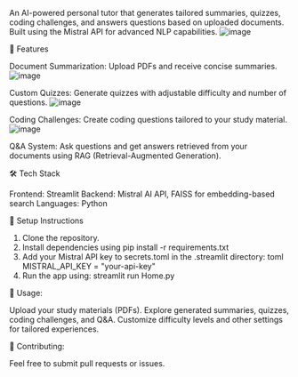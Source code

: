 

An AI-powered personal tutor that generates tailored summaries, quizzes, coding challenges, and answers questions based on uploaded documents. Built using the Mistral API for advanced NLP capabilities.
![image](https://github.com/user-attachments/assets/cef0543d-95d4-4924-aec8-5b57f4c6f92f)

🚀 Features

Document Summarization: Upload PDFs and receive concise summaries.
![image](https://github.com/user-attachments/assets/aa2f75c4-64a8-48a2-82c7-18011888874a)

Custom Quizzes: Generate quizzes with adjustable difficulty and number of questions.
![image](https://github.com/user-attachments/assets/b42765c2-7fd2-4504-af70-d412aa662186)


Coding Challenges: Create coding questions tailored to your study material.
![image](https://github.com/user-attachments/assets/8c50041e-5d10-49bf-9f15-9e9377ffe5d4)

Q&A System: Ask questions and get answers retrieved from your documents using RAG (Retrieval-Augmented Generation).

🛠️ Tech Stack

Frontend: Streamlit
Backend: Mistral AI API, FAISS for embedding-based search
Languages: Python

🔧 Setup Instructions

1. Clone the repository.
2. Install dependencies using pip install -r requirements.txt
3. Add your Mistral API key to secrets.toml in the .streamlit directory: toml
  MISTRAL_API_KEY = "your-api-key"
4. Run the app using: streamlit run Home.py
   
📄 Usage:

Upload your study materials (PDFs).
Explore generated summaries, quizzes, coding challenges, and Q&A.
Customize difficulty levels and other settings for tailored experiences.

🤝 Contributing:

Feel free to submit pull requests or issues.
